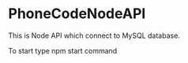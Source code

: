 # PhoneCodeNodeAPI
This is Node API which connect to MySQL database. 

To start type
npm start
command
